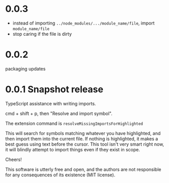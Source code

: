 # 0.0.3

* instead of importing `../node_modules/.../module_name/file`, import `module_name/file`
* stop caring if the file is dirty

# 0.0.2

packaging updates

# 0.0.1 Snapshot release

TypeScript assistance with writing imports.

cmd + shift + p, then "Resolve and import symbol".

The extension command is `resolveMissingImportsForHighlighted`

This will search for symbols matching whatever you have highlighted, and then import them into the current file.
If nothing is highlighted, it makes a best guess using text before the cursor. 
This tool isn't very smart right now, it will blindly attempt to import things even if they exist in scope.


Cheers!

This software is utterly free and open, and the authors are not responsible for any consequences of its existence (MIT license).